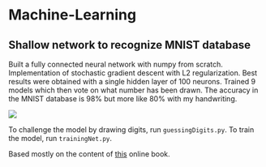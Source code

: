 # Machine-Learning

## Shallow network to recognize MNIST database

Built a fully connected neural network with numpy from scratch. Implementation of stochastic gradient descent with L2 regularization. Best results were obtained with a single hidden layer of 100 neurons. Trained 9 models which then vote on what number has been drawn. The accuracy in the MNIST database is 98% but more like 80% with my handwriting.

<img src="ExamplePerformance.gif"/>

To challenge the model by drawing digits, run `guessingDigits.py`. To train the model, run `trainingNet.py`.

Based mostly on the content of [this](http://neuralnetworksanddeeplearning.com/) online book.
